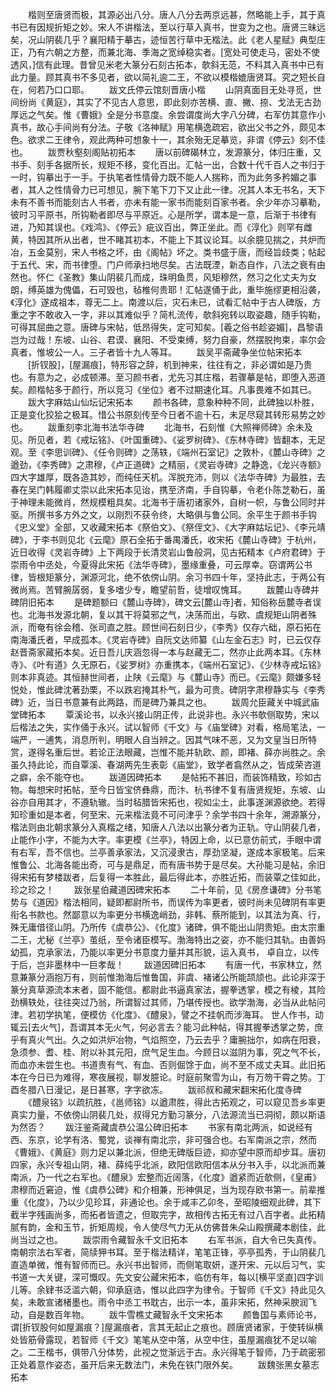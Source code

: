 <!-- { "loadSidebar": true } -->
　　楷则至唐贤而极，其源必出八分。唐人八分去两京远甚，然略能上手，其于真书已有因规折矩之妙。宋人不讲楷法，至以行草入真书，世变为之也。唐贤三昧远矣，况山阴裴几乎？襄阳精于摹古，迹恒苦行草中无楷法。此《老人星赋》典型庄正，乃有六朝之方整，而兼北海、季海之宽绰稳实者。[宽处可使走马，密处不使透风，]信有此理。昔曾见米老大篆分石刻古拓本，欹斜无范，不料其入真书中已有此力量。顾其真书不多见者，欲以简礼逾二王，不欲以模楷媲唐贤耳。究之短长自在，何若乃口口耶。 
　　跋文氏停云馆刻晋唐小楷 
　　山阴真面目无处寻觅，世间纷尚《黄庭》，其实了不见古人意思，即此刻亦苦横、直、撇、捺、戈法无古劲厚远之气矣。惟《曹娥》全是分书意度。余尝谓度尚大字八分碑，右军仿其意作小真书，故心手间尚有分法。子敬《洛神赋》用笔横逸疏宕，欲出父书之外，颇见本色。欲求二王律令，观此两种可想象十一，其余殆无足摹览，非谓《停云》刻不佳也。 
　　跋贾秋壑刻阁贴初拓本 
　　唐以前碑碣林立，发源篆分，体归庄重，又书手、刻手各据所长，规矩不移，变化百出。汇帖一出，合数十代千百人之书归于一时，钩摹出于一手。于执笔者性情骨力既不能人人揣称，而为此务多矜媚之事者，其人之性情骨力已可想见，腕下笔下刀下又止此一律。况其人本无书名，天下未有不善书而能刻古人书者，亦未有能一家书而能刻百家书者。余少年亦习摹勒，彼时习平原书，所钩勒者即尽与平原近。心是所学，谓本是一意，后渐于书律有进，乃知其误也。《戏鸿》、《停云》疵议百出，弊正坐此。而《淳化》则罕有雌黄，特因其所从出者，世不睹其初本，不能上下其议论耳。以余臆见揣之，共炉而冶，五金莫别，宋人书格之坏，由《阁帖》坏之。类书盛于唐，而经旨歧类；帖起于五代、宋，而书律堕。门户师承扫地尽矣。古法既湮，新态自作，八法之衰有由然也。怀仁《圣教》集山阴裴几而成，珠明鱼贯，风矩穆然，然习之化丈夫为女朗，缚英雄为傀儡，石可毁也，毡椎何贵耶！汇帖遂俑于此，重毕施缪更相沿袭，《淳化》遂成祖本，尊无二上。南渡以后，灾石未已，试看汇帖中于古人碑版，方重之字不敢收入一字，非以其难似乎？简札流传，欹斜宛转以取姿趣，随手钩勒，可得其屈曲之意。唐碑与宋帖，低昂得失，定可知矣。[羲之俗书趁姿媚]，昌黎语岂为过哉！东坡、山谷、君谟、襄阳、不受束缚，努力自豪，然摆脱拘束，率尔会真者，惟坡公一人。三子者皆十九人等耳。 
　　跋吴平斋藏争坐位帖宋拓本 
　　[折钗股]，[屋漏痕]，特形容之辞，机到神来，往往有之，非必谓如是乃贵也。有意为之，必成顿滞。至习颜书者，尤先习其庄楷，若骤摹是帖，即堕入恶道矣。颜楷帖多于颜行，所以竞习《坐位》者不过期速化耳。凡事畏难不如其已。 
　　跋大字麻姑山仙坛记宋拓本 
　　颜书各碑，意象种种不同，此碑独以朴胜，正是变化狡狯之极耳。惜公书原刻传至今日者不逾十石，未足尽窥其转形易势之妙也。 
　　跋重刻李北海书法华寺碑 
　　北海书，石刻惟《大照禅师碑》余未及见。所见者，若《戒坛铭》、《叶国重碑》、《娑罗树碑》、《东林寺碑》皆翻本，无足观。至《李思训碑》、《任令则碑》之荡轶，《端州石室记》之敦朴，《麓山寺碑》之遒劲，《李秀碑》之肃穆，《卢正道碑》之精丽，《灵岩寺碑》之静逸，《龙兴寺额》四大字雄厚，既各造其妙，而纯任天机。浑脱充沛，则以《法华寺碑》为最胜，去春在吴门韩履卿丈崇以此宋拓本见诒，携至济南，手自钩摹，令老仆陈芝勒石，虽于神理未能微肖，然规模粗具矣。北海书于唐初诸家外，自树一帜，与鲁公同时并驱。所撰书多方外之文，以刚烈不获令终，大略俱与鲁公同。余平生于颜书手钩《忠义堂》全部，又收藏宋拓本《祭伯文》、《祭侄文》、《大字麻姑坛记》、《李元靖碑》，于李书则见北《云麾》原石全拓于番禺潘氏，收宋拓《麓山寺碑》于杭州，近日收得《灵岩寺碑》上下两段于长清灵岩山鲁般洞，见古拓精本《卢府君碑》于崇雨令中丞处，今夏得此宋拓《法华寺碑》，墨缘重叠，可云厚幸。窃谓两公书律，皆根矩篆分，渊源河北，绝不依傍山阴。余习书四十年，坚持此志，于两公有微尚焉。苦臂腕孱弱，复多嗜少专，瞻望前哲，徒增叹愧耳。 
　　跋麓山寺碑并碑阴旧拓本 
　　是碑题额曰《麓山寺碑》，碑文云[麓山寺]者，知俗称岳麓寺者误也。北海书发源北朝，复以其干将莫邪之气，决荡而出，与欧、虞规矩山阴者殊派，而奄有徐会稽、张司直之胜。顾世间石刻日少，《李秀》仅存六础，原石拓在南海潘氏者，早成孤本。《灵岩寺碑》自阮文达师纂《山左金石志》时，已云仅存赵晋斋家藏拓本矣。近日吾儿庆涵忽得一本与赵藏无二，然亦止此两本耳。《东林寺》、《叶有道》久无原石，《娑罗树》亦重携本，《端州石室记》、《少林寺戒坛铭》则本非真迹。其恒赫世间者，止陕《云麾》与《麓山寺》而已。《云麾》颇嫌多轻悦处，惟此碑沈著劲栗，不以跌宕掩其朴气，最为可贵。碑阴字肃穆静实与《李秀碑》近，当日书意兼有此两路，而是碑乃兼具之也。 
　　跋周允臣藏关中城武庙堂碑拓本 
　　覃溪论书，以永兴接山阴正传，此说非也。永兴书欹侧取势，宋以后楷法之失，实作俑于永兴。试以智师《千文》与《庙堂碑》对看，格局笔法，一端严，一逋隽，消息所判，明眼人自当辨之。因其气味不恶，又为文皇当日所特赏，遂得名重后世。若论正法眼藏，岂惟不能并轨欧、颜，即褚、薛亦尚胜之。余虽久持此论，而自覃溪、春湖两先生表彰《庙堂》，致学者翕然从之，皆成荣咨道之癖，余不能夺也。 
　　跋道因碑拓本 
　　是帖拓不甚旧，而装饰精致，珍如古物。每想宋时拓帖，至今日皆宝侪彝鼎，而汴、杭书律不复有唐贤规矩，东坡、山谷亦自用其才，不遵轨辙。当时毡腊皆宋拓也，视如尘土，此事遂渊源欲绝。若得知珍重如是本者，何至宋、元来楷法竟不可问津乎？余学书四十余年，溯源篆分，楷法则由北朝求篆分入真楷之绪，知唐人八法以出篆分者为正轨。守山阴裴几者，止能作小字，不能为大字。率更模《兰亭》，特因上命，以已意仿前式，手眼中谓有右军，吾不信也。兰亭善承家法，又沉浸隶古，厚劲坚凝，遂成本家极笔。后来惟鲁公、北海各能出奇，可与是鼎足，而有唐书势于是尽矣。大孙能习是帖，余旧得宋拓有梦楼跋者，后复得一本胜此，最后得此本，亦胜近拓，而装覃之佳如此，珍之珍之！ 
　　跋张星伯藏道因碑宋拓本 
　　二十年前，见《房彦谦碑》分书笔势与《道因》楷法相同，疑即都尉所书，而误传为率更者，彼时尚未见碑阴有率更衔名书款也。然鄙意以为率更分书横逸峭劲，非韩、蔡所能到，以其法为真、行，殊无庸借径山阴。乃所传《虞恭公》、《化度》诸碑，俱不能出山阴贵矩。由太宗重二王，尤秘《兰亭》茧纸，至令诸臣模写。渤海特出之姿，亦不能归其轨。由善妈幼孤，克承家法，乃能以率更分书意度力量并其形貌，运入真书， 卓自立，以传于后，岂非墨林中一巨孝哉！ 
　　跋道因碑旧拓本 
　　有唐一代，书家林立，然意兼篆分涵抱万有，则前惟渤海后惟鲁国，非虞、褚诸公所能颉颃也。此论非深于篆分真草源流本末者，固不能信。都尉此书逼真家法，握拳透掌，模之有棱，其险劲横轶处，往往突过乃翁，所谓智过其师，乃堪传授也。欲学渤海，必当从此帖问津。若初学执笔，便模仿《化度》、《醴泉》，譬之不挂帆而涉海耳。 世人作书，动辄云[去火气]，吾谓其本无火气，何必言去？能习此种帖，得其握拳透掌之势，庶乎有真火气出。久之如洪炉冶物，气焰照空，乃云去乎？庸腕拙尔，如病在阳衰，急须参、耆、桂、附以补其元阳，庶气足生血。今顾日以滋阴为事，究之气不长，而血亦未尝生也。书道贵有气、有血、否则倔馀于血，尚不至不成丈夫耳。此旧拓本在今日已为难得，寒夜展视，聊发臆论。时庭前聚雪为山，有万笏干霄之势。丁酉冬腊八日漫记，是日甚寒，字字欲冻。 
　　跋祁叔和藏宋翻宋拓化度寺碑 
　　《醴泉铭》以疏抗胜，《邕师铭》以遒肃胜，得此古拓观之，可以窥见吾乡率更真实力量，不依傍山阴裴几处，叔得兄方勤习篆分，八法源流当已洞彻，颇以斯语为然否？ 
　　跋汪鉴斋藏虞恭公温公碑旧拓本 
　　书家有南北两派，如说经有西、东京，论学有洛、蜀党，谈禅有南北宗，非可强合也。右军南派之宗，然而《曹娥》、《黄庭》则力足以兼北派，但绝无碑版巨迹，抑亦望中原而却步耳。唐初四家，永兴专祖山阴，褚、薛纯乎北派，欧阳信欧阳信本从分书入手，以北派而兼南派，乃一代之右军也。《醴泉》宏整而近阔落，《化度》遒紧而近欹侧，《皇甫》肃穆而近窘迫，惟《虞恭公碑》和介相兼，形神俱足，当为现存欧书第一。前辈推重《化度》，乃以少见珍耳，非通论也。余于咸丰乙卯冬，至昭陵细观此碑，其下截半字残画尚多，而拓者皆遗之，但取完字，故相传古拓无有过八百字者。此拓精腻有韵，金和玉节，折矩周规，令人使尽气力无从仿佛昔朱朵山殿撰藏本剧佳，此尚当过之也。 
　　跋崇雨令藏智永千文旧拓本 
　　右军书派，自大令已失真传。南朝宗法右军者，简牍狎书耳。至于楷法精详，笔笔正锋，亭亭孤秀，于山阴裴几直造单微，惟有智师而已。永兴书出智师，而侧笔取妍，遂开宋、元以后习气，实书道一大关键，深可慨叹。先文安公藏宋拓本，临仿有年，每以[横平坚直]四字训儿等。余肄书泛滥六朝，仰承庭诰，惟以此四字为律令。于智师《千文》持此见久矣，未敢宣诸楮墨也。雨令中丞工书耽古，出示一本，虽非宋拓，然神采腴润飞动，自是数百年物。 
　　跋牛雪樵丈藏智永千文宋拓本 
　　颜鲁国与素师论书，谓[折钗股何如屋漏痕？]屋漏痕者，言其无起止之痕也。顾唐贤诸家，于使转纵横处皆筋骨露现，若智师《千文》笔笔从空中落，从空中住，虽屋漏痕犹不足以喻之。二王楷书，俱带八分体势，此视之觉渐远于古。永兴得笔于智师，乃于疏密邪正处着意作姿态，虽开后来无数法门，未免在铁门限外矣。 
　　跋魏张黑女墓志拓本 
